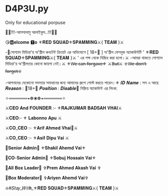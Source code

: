 # D4P3U.py
Only for educational porpuse

🥰🥰!!!-আসসালামু আলাইকুম..!!!🥰🥰

😘🆆︎𝐞𝐥𝐜𝐨𝐦𝐞 🆃︎𝐨 ⚜️𝐑𝐄𝐃 𝐒𝐐𝐔𝐀𝐃⚜️𝐒𝐏𝐀𝐌𝐌𝐈𝐍𝐆⚔️{ 𝐓𝐄𝐀𝐌 }⚔️

-🦋সোশ্যাল মিডিয়া'য় অ'শ্লীল কনটেন্ট ক্রিয়েট এর অভিযোগে [ 18+🔞 ] অ'শ্লীল ফেসবুক অ্যাকাউন্টটি ' ⚜️𝐑𝐄𝐃 𝐒𝐐𝐔𝐀𝐃⚜️𝐒𝐏𝐀𝐌𝐌𝐈𝐍𝐆⚔️{ 𝐓𝐄𝐀𝐌 }⚔️ ' এর পক্ষ থেকে নিষ্ক্রিয় করা হলো।⚔️
-আমরা থাকতে সোশ্যাল মিডিয়া'য় অ'শ্লীলতার কোনো জায়গা নেই।⚔️
⚜️W̶e̶ c̶a̶n̶ f̶o̶r̶g̶a̶v̶e̶⚜️
⚔️B̶u̶t̶⚔️
☣️W̶e̶ d̶o̶n̶'̶t̶ f̶o̶r̶g̶e̶t̶☣️

-আপনাদের যেকোনো সমস্যার সমাধানের জন্য আমাদের গ্রুপে পোস্ট করতে পারেন।⚜️
𝑰𝑫 𝑵𝒂𝒎𝒆 : সস এ আছে
𝑹𝒆𝒂𝒔𝒐𝒏 : 🔞18+🔞
𝑷𝒐𝒔𝒊𝒕𝒊𝒐𝒏 : 𝑫𝒊𝒔𝒂𝒃𝒍𝒆🚫
নিষ্ক্রিয় অ্যাকাউন্ট এর লিংক: 

✧══════•❁❀❁•══════✧

⚔️𝐂𝐄𝐎 𝐀𝐧𝐝 𝐅𝐎𝐔𝐍𝐃𝐄𝐑 :-
⚜️𝐑𝐀𝐉𝐊𝐔𝐌𝐀𝐑 𝐁𝐀𝐃𝐒𝐀𝐇 𝐕𝐇𝐀𝐈⚔️

⚔️𝐂𝐄𝐎:-
 ⚜️ 𝐋𝐚𝐛𝐨𝐧𝐧𝐨 𝐀𝐩𝐮 ⚔️

⚔️𝐂𝐎_𝐂𝐄𝐎 :-
⚜️𝐀𝐫𝐢𝐟 𝐀𝐡𝐦𝐞𝐝 𝐕𝐡𝐚𝐢💫⚔️

⚔️𝐂𝐎_𝐂𝐄𝐎 :- 
⚜️𝐀𝐬𝐢𝐟 𝐃𝐢𝐩𝐮 𝐕𝐚𝐢 ⚔️


🔰𝐒𝐞𝐧𝐢𝐨𝐫 𝐀𝐝𝐦𝐢𝐧🔰
⚜️𝐒𝐡𝐚𝐤𝐢𝐥 𝐀𝐡𝐞𝐦𝐝 𝐕𝐚𝐢⚜️

🔰𝐂𝐎-𝐒𝐞𝐧𝐢𝐨𝐫 𝐀𝐝𝐦𝐢𝐧🔰
⚜️𝐒𝐨𝐛𝐮𝐣 𝐇𝐨𝐬𝐬𝐚𝐢𝐧 𝐕𝐚𝐢⚜️


🔰𝐀𝐥𝐥 𝐁𝐨𝐱 𝐋𝐞𝐚𝐝𝐞𝐫🔰
✞︎𝐏𝐫𝐞𝐦 𝐀𝐡𝐦𝐞𝐝 𝐀𝐤𝐚𝐬𝐡 𝐕𝐚𝐢 ✞︎

🔰𝐁𝐨𝐱 𝐌𝐨𝐝𝐞𝐫𝐚𝐭𝐨𝐫🔰
✞︎𝐀𝐫𝐢𝐲𝐞𝐧 𝐀𝐡𝐞𝐦𝐝 𝐕𝐚𝐢✞︎

❇️#𝑆𝑡𝑎𝑦_𝑊𝑖𝑡𝒉_⚜️𝐑𝐄𝐃 𝐒𝐐𝐔𝐀𝐃⚜️𝐒𝐏𝐀𝐌𝐌𝐈𝐍𝐆⚔️{ 𝐓𝐄𝐀𝐌 }⚔️
